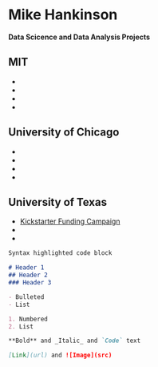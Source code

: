 # Mike Hankinson
**Data Scicence and Data Analysis Projects**


## MIT
- 
-
-
- 

## University of Chicago
- 
-
-
-

## University of Texas
- [Kickstarter Funding Campaign](https://github.com/MikeHankinson/kickstarter-analysis)
-  
-


```markdown
Syntax highlighted code block

# Header 1
## Header 2
### Header 3

- Bulleted
- List

1. Numbered
2. List

**Bold** and _Italic_ and `Code` text

[Link](url) and ![Image](src)
```


